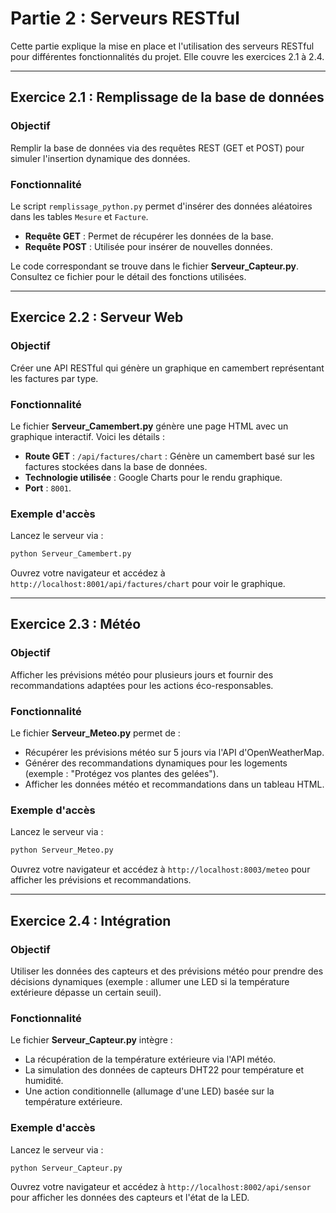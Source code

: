 # Partie 2 : Serveurs RESTful

Cette partie explique la mise en place et l'utilisation des serveurs RESTful pour différentes fonctionnalités du projet. Elle couvre les exercices 2.1 à 2.4.

---

## **Exercice 2.1 : Remplissage de la base de données**

### Objectif
Remplir la base de données via des requêtes REST (GET et POST) pour simuler l'insertion dynamique des données.

### Fonctionnalité
Le script `remplissage_python.py` permet d'insérer des données aléatoires dans les tables `Mesure` et `Facture`. 

- **Requête GET** : Permet de récupérer les données de la base.
- **Requête POST** : Utilisée pour insérer de nouvelles données.

Le code correspondant se trouve dans le fichier **Serveur_Capteur.py**. Consultez ce fichier pour le détail des fonctions utilisées.

---

## **Exercice 2.2 : Serveur Web**

### Objectif
Créer une API RESTful qui génère un graphique en camembert représentant les factures par type.

### Fonctionnalité
Le fichier **Serveur_Camembert.py** génère une page HTML avec un graphique interactif. Voici les détails :
- **Route GET** : `/api/factures/chart` : Génère un camembert basé sur les factures stockées dans la base de données.
- **Technologie utilisée** : Google Charts pour le rendu graphique.
- **Port** : `8001`.

### Exemple d'accès
Lancez le serveur via :
```bash
python Serveur_Camembert.py
```
Ouvrez votre navigateur et accédez à `http://localhost:8001/api/factures/chart` pour voir le graphique.

---

## **Exercice 2.3 : Météo**

### Objectif
Afficher les prévisions météo pour plusieurs jours et fournir des recommandations adaptées pour les actions éco-responsables.

### Fonctionnalité
Le fichier **Serveur_Meteo.py** permet de :
- Récupérer les prévisions météo sur 5 jours via l'API d'OpenWeatherMap.
- Générer des recommandations dynamiques pour les logements (exemple : "Protégez vos plantes des gelées").
- Afficher les données météo et recommandations dans un tableau HTML.

### Exemple d'accès
Lancez le serveur via :
```bash
python Serveur_Meteo.py
```
Ouvrez votre navigateur et accédez à `http://localhost:8003/meteo` pour afficher les prévisions et recommandations.

---

## **Exercice 2.4 : Intégration**

### Objectif
Utiliser les données des capteurs et des prévisions météo pour prendre des décisions dynamiques (exemple : allumer une LED si la température extérieure dépasse un certain seuil).

### Fonctionnalité
Le fichier **Serveur_Capteur.py** intègre :
- La récupération de la température extérieure via l'API météo.
- La simulation des données de capteurs DHT22 pour température et humidité.
- Une action conditionnelle (allumage d'une LED) basée sur la température extérieure.

### Exemple d'accès
Lancez le serveur via :
```bash
python Serveur_Capteur.py
```
Ouvrez votre navigateur et accédez à `http://localhost:8002/api/sensor` pour afficher les données des capteurs et l'état de la LED.

